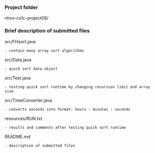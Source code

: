 ### Project folder
nhxv-cs1c-project08/


### Brief description of submitted files

src/FHsort.java

    - contain many array sort algorithms

src/Data.java

    - quick sort data object

src/Test.java

    - testing quick sort runtime by changing recursion limit and array size
    
src/TimeConverter.java

    - converts seconds into format: hours : minutes : seconds
    
resources/RUN.txt

    - results and comments after testing quick sort runtime

README.md

    - description of submitted files

